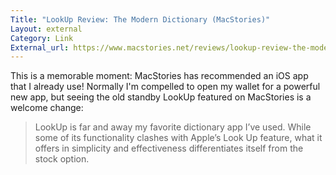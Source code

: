 ```yaml
---
Title: "LookUp Review: The Modern Dictionary (MacStories)"
Layout: external
Category: Link
External_url: https://www.macstories.net/reviews/lookup-review-the-modern-dictionary/
---
```


This is a memorable moment: MacStories has recommended an iOS app that I already use! Normally I'm compelled to open my wallet for a powerful new app, but seeing the old standby LookUp featured on MacStories is a welcome change:

> LookUp is far and away my favorite dictionary app I’ve used. While some of its functionality clashes with Apple’s Look Up feature, what it offers in simplicity and effectiveness differentiates itself from the stock option.